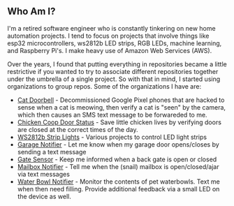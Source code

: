 ## Who Am I?
I'm a retired software engineer who is constantly tinkering on new home automation projects. I tend to focus on projects that involve things like esp32 microcontrollers, ws2812b LED strips, RGB LEDs, machine learning, and Raspberry Pi's. I make heavy use of Amazon Web Services (AWS).

Over the years, I found that putting everything in repositories became a little restrictive if you wanted to try to associate different repositories together under the umbrella of a single project. So with that in mind, I started using organizations to group repos. Some of the organizations I have are: 

- [Cat Doorbell](https://github.com/cat-doorbell-v4) - Decommissioned Google Pixel phones that are hacked to sense when a cat is meowing, then verify a cat is "seen" by the camera, which then causes an SMS text message to be forwareded to me.
- [Chicken Coop Door Status](https://github.com/chicken-coop-door-status) - Save little chicken lives by verifying doors are closed at the correct times of the day.
- [WS2812b Strip Lights](https://github.com/esp32-led-strip-lights) - Various projects to control LED light strips
- [Garage Notifier](https://github.com/garage-notifier) - Let me know when my garage door opens/closes by sending a text message
- [Gate Sensor](https://github.com/gate-sensor-v1) - Keep me informed when a back gate is open or closed
- [Mailbox Notifier](https://github.com/gate-sensor-v1) - Tell me when the (snail) mailbox is open/closed/ajar via text messages
- [Water Bowl Notifier](https://github.com/waterbowl-notifier) - Monitor the contents of pet waterbowls. Text me when then need filling.  Provide additional feedback via a small LED on the device as well.

